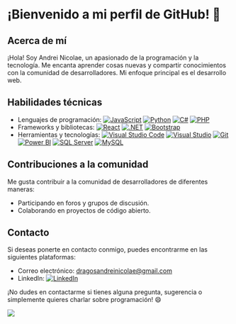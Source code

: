 # ¡Bienvenido a mi perfil de GitHub! 👋

## Acerca de mí
¡Hola! Soy Andrei Nicolae, un apasionado de la programación y la tecnología. Me encanta aprender cosas nuevas y compartir conocimientos con la comunidad de desarrolladores. Mi enfoque principal es el desarrollo web.

## Habilidades técnicas
- Lenguajes de programación: [![JavaScript](https://img.shields.io/badge/-JavaScript-yellow?logo=javascript&logoColor=white)](https://www.javascript.com/)
[![Python](https://img.shields.io/badge/-Python-blue?logo=python&logoColor=white)](https://www.python.org/)
[![C#](https://img.shields.io/badge/-C%23-purple?logo=csharp&logoColor=white)](https://docs.microsoft.com/en-us/dotnet/csharp/)
[![PHP](https://img.shields.io/badge/-PHP-777BB4?logo=php&logoColor=white)](https://www.php.net/)
- Frameworks y bibliotecas: [![React](https://img.shields.io/badge/-React-61DAFB?logo=react&logoColor=white)](https://reactjs.org/)
[![.NET](https://img.shields.io/badge/-.NET-512BD4?logo=.net&logoColor=white)](https://dotnet.microsoft.com/)
[![Bootstrap](https://img.shields.io/badge/-Bootstrap-7952B3?logo=bootstrap&logoColor=white)](https://getbootstrap.com/)
- Herramientas y tecnologías: [![Visual Studio Code](https://img.shields.io/badge/-Visual%20Studio%20Code-007ACC?logo=visual-studio-code&logoColor=white)](https://code.visualstudio.com/)
[![Visual Studio](https://img.shields.io/badge/-Visual%20Studio-5C2D91?logo=visual-studio&logoColor=white)](https://visualstudio.microsoft.com/)
[![Git](https://img.shields.io/badge/-Git-F05032?logo=git&logoColor=white)](https://git-scm.com/)
[![Power BI](https://img.shields.io/badge/-Power%20BI-F2C811?logo=power-bi&logoColor=black)](https://powerbi.microsoft.com/)
[![SQL Server](https://img.shields.io/badge/-SQL%20Server-CC2927?logo=microsoft-sql-server&logoColor=white)](https://www.microsoft.com/en-us/sql-server)
[![MySQL](https://img.shields.io/badge/-MySQL-4479A1?logo=mysql&logoColor=white)](https://www.mysql.com/)

## Contribuciones a la comunidad
Me gusta contribuir a la comunidad de desarrolladores de diferentes maneras:

- Participando en foros y grupos de discusión.
- Colaborando en proyectos de código abierto.

## Contacto
Si deseas ponerte en contacto conmigo, puedes encontrarme en las siguientes plataformas:

- Correo electrónico: [dragosandreinicolae@gmail.com](mailto:dragosandreinicolae@gmail.com)
- LinkedIn: [![LinkedIn](https://img.shields.io/badge/-LinkedIn-0A66C2?logo=linkedin&logoColor=white)](https://www.linkedin.com/in/andrei-nicolae-6357501bb/)

¡No dudes en contactarme si tienes alguna pregunta, sugerencia o simplemente quieres charlar sobre programación! 😄

[<img src="https://img.shields.io/badge/Enviar%20correo%20electrónico-dragosandreinicolae@gmail.com-red">](mailto:dragosandreinicolae@gmail.com)
